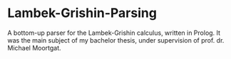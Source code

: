 # Lambek-Grishin-Parsing
A bottom-up parser for the Lambek-Grishin calculus, written in Prolog. It was the main subject of my bachelor thesis, under supervision of prof. dr. Michael Moortgat.
